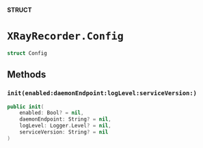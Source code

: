 **STRUCT**

# `XRayRecorder.Config`

```swift
struct Config
```

## Methods
### `init(enabled:daemonEndpoint:logLevel:serviceVersion:)`

```swift
public init(
    enabled: Bool? = nil,
    daemonEndpoint: String? = nil,
    logLevel: Logger.Level? = nil,
    serviceVersion: String? = nil
)
```
